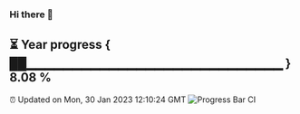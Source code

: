 ### Hi there 👋
⏳ Year progress { ██▁▁▁▁▁▁▁▁▁▁▁▁▁▁▁▁▁▁▁▁▁▁▁▁▁▁▁▁ } 8.08 %
---
⏰ Updated on Mon, 30 Jan 2023 12:10:24 GMT
![Progress Bar CI](https://github.com/Moyi321/Moyi321/workflows/Progress%20Bar%20CI/badge.svg)
